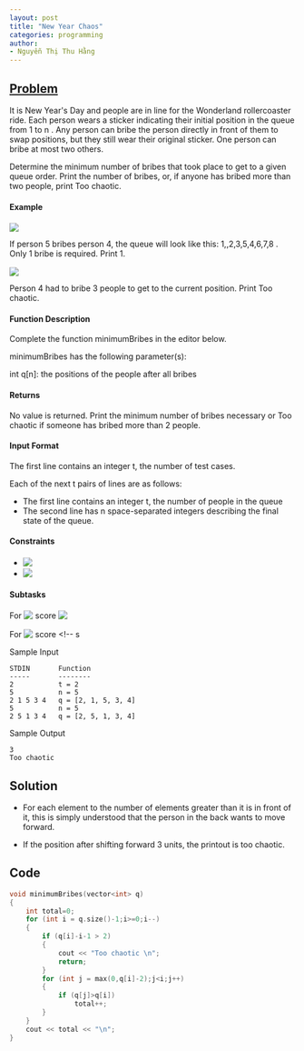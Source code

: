 ```yaml
---
layout: post
title: "New Year Chaos"
categories: programming
author:
- Nguyễn Thị Thu Hằng
---
```


## [Problem](https://www.hackerrank.com/challenges/new-year-chaos/problem?isFullScreen=true&h_l=interview&playlist_slugs%5B%5D=interview-preparation-kit&playlist_slugs%5B%5D=arrays)

It is New Year's Day and people are in line for the Wonderland rollercoaster ride. Each person wears a sticker indicating their initial position in the queue from 1 to n . Any person can bribe the person directly in front of them to swap positions, but they still wear their original sticker. One person can bribe at most two others.

Determine the minimum number of bribes that took place to get to a given queue order. Print the number of bribes, or, if anyone has bribed more than two people, print Too chaotic.

#### Example
<!-- $q = [1,2,3,5,4,6,7,8]$ --> <img style="transform: translateY(0.1em); background: white;" src="https://render.githubusercontent.com/render/math?math=q%20%3D%20%5B1%2C2%2C3%2C5%2C4%2C6%2C7%2C8%5D">

If person 5 bribes person 4, the queue will look like this: 1,,2,3,5,4,6,7,8 . Only 1 bribe is required. Print 1.

<!-- $q = [4,1,2,3]$ --> <img style="transform: translateY(0.1em); background: white;" src="https://render.githubusercontent.com/render/math?math=q%20%3D%20%5B4%2C1%2C2%2C3%5D">
Person 4 had to bribe 3 people to get to the current position. Print Too chaotic.

#### Function Description

Complete the function minimumBribes in the editor below.

minimumBribes has the following parameter(s):

int q[n]: the positions of the people after all bribes
#### Returns

No value is returned. Print the minimum number of bribes necessary or Too chaotic if someone has bribed more than 2 people.
#### Input Format

The first line contains an integer t, the number of test cases.

Each of the next t pairs of lines are as follows:
- The first line contains an integer t, the number of people in the queue
- The second line has n space-separated integers describing the final state of the queue.

#### Constraints
* <!-- $1 \leq t \leq 10$ --> <img style="transform: translateY(0.1em); background: white;" src="https://render.githubusercontent.com/render/math?math=1%20%5Cleq%20t%20%5Cleq%2010">
* <!-- $1 \leq n \leq 10^5$ --> <img style="transform: translateY(0.1em); background: white;" src="https://render.githubusercontent.com/render/math?math=1%20%5Cleq%20n%20%5Cleq%2010%5E5">
#### Subtasks

For <!-- $60\%$ --> <img style="transform: translateY(0.1em); background: white;" src="https://render.githubusercontent.com/render/math?math=60%5C%25"> score <!-- $1 \leq n \leq 10^3$ --> <img style="transform: translateY(0.1em); background: white;" src="https://render.githubusercontent.com/render/math?math=1%20%5Cleq%20n%20%5Cleq%2010%5E3"> 

For <!-- $100\%$ --> <img style="transform: translateY(0.1em); background: white;" src="https://render.githubusercontent.com/render/math?math=100%5C%25"> score <!-- s

Sample Input
```
STDIN       Function
-----       --------
2           t = 2
5           n = 5
2 1 5 3 4   q = [2, 1, 5, 3, 4]
5           n = 5
2 5 1 3 4   q = [2, 5, 1, 3, 4]
```
Sample Output
```
3
Too chaotic
```

## Solution
* For each element to the number of elements greater than it is in front of it, this is simply understood that the person in the back wants to move forward.

* If the position after shifting forward 3 units, the printout is too chaotic.
## Code

```c
void minimumBribes(vector<int> q) 
{
    int total=0;
    for (int i = q.size()-1;i>=0;i--)
    {
        if (q[i]-i-1 > 2)
        {
            cout << "Too chaotic \n";
            return;
        }
        for (int j = max(0,q[i]-2);j<i;j++)
        {
            if (q[j]>q[i])
                total++;
        }
    }
    cout << total << "\n";
}
```